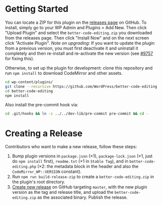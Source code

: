 # Getting Started

You can locate a ZIP for this plugin on the [releases page](https://github.com/WordPress/better-code-editing/releases) on GitHub. To install, simply go to your WP Admin and Plugins > Add New. Then click "Upload Plugin" and select the `better-code-editing.zip` you downloaded from the releases page. Then click "Install Now" and on the next screen click "Activate Plugin". _Note on upgrading:_ If you want to update the plugin from a previous version, you must first deactivate it and uninstall it completely and then re-install and re-activate the new version (see [#9757](https://core.trac.wordpress.org/ticket/9757) for fixing this).

Otherwise, to set up the plugin for development: clone this repository and run `npm install` to download CodeMirror and other assets.

```bash
cd wp-content/plugins/
git clone --recursive https://github.com/WordPress/better-code-editing.git
cd better-code-editing
npm install
```

Also install the pre-commit hook via:

```bash
cd .git/hooks && ln -s ../../dev-lib/pre-commit pre-commit && cd -
```

# Creating a Release

Contributors who want to make a new release, follow these steps:

1. Bump plugin versions in `package.json` (×1), `package-lock.json` (×1, just do `npm install` first), `readme.txt` (×1 in `Stable Tag`), and in `better-code-editing.php` (×2: the metadata block in the header and also the `CodeMirror_WP::VERSION` constant).
2. Run `npm run build-release-zip` to create a `better-code-editing.zip` in the plugin's root directory.
3. [Create new release](https://github.com/WordPress/better-code-editing/releases/new) on GitHub targeting `master`, with the new plugin version as the tag and release title, and upload the `better-code-editing.zip` as the associated binary. Publish the release.
